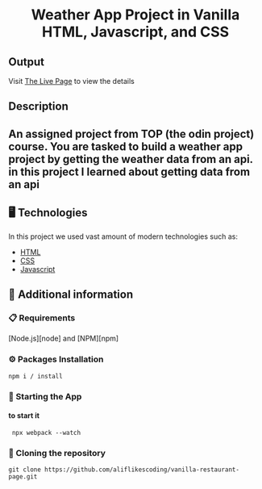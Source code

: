 <p align="center">
  <h1 align="center">Weather App Project in Vanilla HTML, Javascript, and CSS</h1>
</p>

## Output

Visit [The Live Page](https://aliflikescoding.github.io/vanilla-restaurant-page/) to view the details

## Description

An assigned project from TOP (the odin project) course. You are tasked to build a weather app project by getting the weather data from an api. in this project I learned about getting data from an api
---
## 🖥️ Technologies

In this project we used vast amount of modern technologies such as:

- [HTML](https://developer.mozilla.org/en-US/docs/Web/HTML)
- [CSS](https://developer.mozilla.org/en-US/docs/Web/CSS)
- [Javascript](https://developer.mozilla.org/en-US/docs/Web/JavaScript)
  
## 📖 Additional information

### 📋 Requirements

[Node.js][node] and [NPM][npm]

### ⚙️ Packages Installation

```shell
npm i / install
```

### 🚀 Starting the App 

#### to start it

```shell
 npx webpack --watch
```

### 🔗 Cloning the repository

```shell
git clone https://github.com/aliflikescoding/vanilla-restaurant-page.git
```


